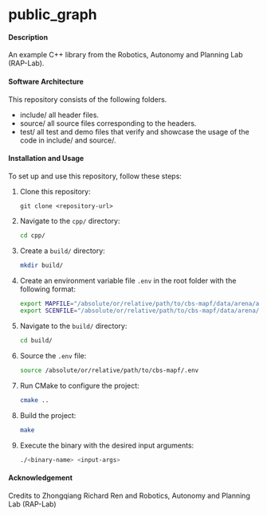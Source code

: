 # public_graph

#### Description
An example C++ library from the Robotics, Autonomy and Planning Lab (RAP-Lab). 

#### Software Architecture
This repository consists of the following folders.
- include/ all header files.
- source/ all source files corresponding to the headers.
- test/ all test and demo files that verify and showcase the usage of the code in include/ and source/.

#### Installation and Usage


To set up and use this repository, follow these steps:

1. Clone this repository:
    ```
    git clone <repository-url>
    ```

2. Navigate to the `cpp/` directory:
    ```bash
    cd cpp/
    ```

3. Create a `build/` directory:
    ```bash
    mkdir build/
    ```

4. Create an environment variable file `.env` in the root folder with the following format:
    ```bash
    export MAPFILE="/absolute/or/relative/path/to/cbs-mapf/data/arena/arena.map"
    export SCENFILE="/absolute/or/relative/path/to/cbs-mapf/data/arena/arena.map.scen"
    ```

5. Navigate to the `build/` directory:
    ```bash
    cd build/
    ```

6. Source the `.env` file:
    ```bash
    source /absolute/or/relative/path/to/cbs-mapf/.env
    ```

7. Run CMake to configure the project:
    ```bash
    cmake ..
    ```

8. Build the project:
    ```bash
    make
    ```

9. Execute the binary with the desired input arguments:
    ```bash
    ./<binary-name> <input-args>
    ```
    
#### Acknowledgement
Credits to Zhongqiang Richard Ren and Robotics, Autonomy and Planning Lab (RAP-Lab)